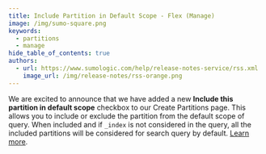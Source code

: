 ```yaml
---
title: Include Partition in Default Scope - Flex (Manage) 
image: /img/sumo-square.png
keywords:
  - partitions
  - manage
hide_table_of_contents: true
authors:
  - url: https://www.sumologic.com/help/release-notes-service/rss.xml
    image_url: /img/release-notes/rss-orange.png
---
```


We are excited to announce that we have added a new **Include this partition in default scope** checkbox to our Create Partitions page. This allows you to include or exclude the partition from the default scope of query. When included and if `_index` is not considered in the query, all the included partitions will be considered for search query by default. [Learn more](/docs/search/get-started-with-search/search-basics/about-search-basics#default-data-scope).
